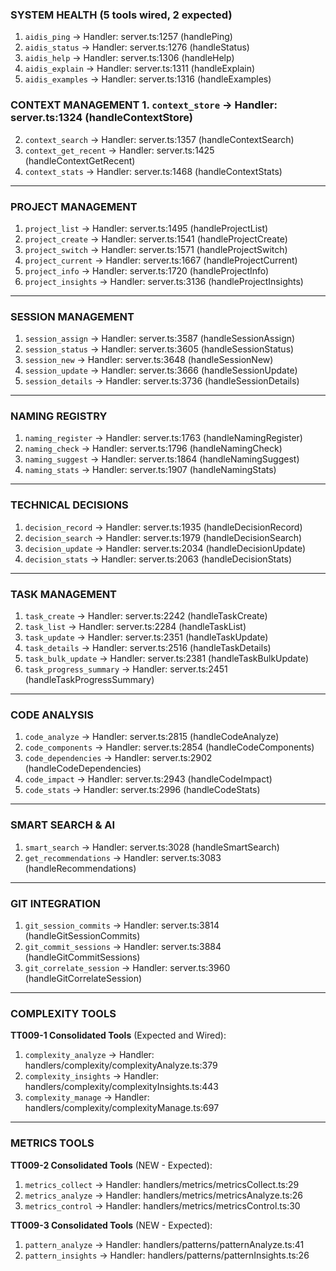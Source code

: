 ### SYSTEM HEALTH (5 tools wired, 2 expected)

1. `aidis_ping` → Handler: server.ts:1257 (handlePing)
2. `aidis_status` → Handler: server.ts:1276 (handleStatus)
3. `aidis_help` → Handler: server.ts:1306 (handleHelp)
4. `aidis_explain` → Handler: server.ts:1311 (handleExplain)
5. `aidis_examples` → Handler: server.ts:1316 (handleExamples)


### CONTEXT MANAGEMENT 1. `context_store` → Handler: server.ts:1324 (handleContextStore)
2. `context_search` → Handler: server.ts:1357 (handleContextSearch)
3. `context_get_recent` → Handler: server.ts:1425 (handleContextGetRecent)
4. `context_stats` → Handler: server.ts:1468 (handleContextStats)

---

### PROJECT MANAGEMENT 

1. `project_list` → Handler: server.ts:1495 (handleProjectList)
2. `project_create` → Handler: server.ts:1541 (handleProjectCreate)
3. `project_switch` → Handler: server.ts:1571 (handleProjectSwitch)
4. `project_current` → Handler: server.ts:1667 (handleProjectCurrent)
5. `project_info` → Handler: server.ts:1720 (handleProjectInfo)
6. `project_insights` → Handler: server.ts:3136 (handleProjectInsights)

---

### SESSION MANAGEMENT

1. `session_assign` → Handler: server.ts:3587 (handleSessionAssign)
2. `session_status` → Handler: server.ts:3605 (handleSessionStatus)
3. `session_new` → Handler: server.ts:3648 (handleSessionNew)
4. `session_update` → Handler: server.ts:3666 (handleSessionUpdate)
5. `session_details` → Handler: server.ts:3736 (handleSessionDetails)

---

### NAMING REGISTRY 

1. `naming_register` → Handler: server.ts:1763 (handleNamingRegister)
2. `naming_check` → Handler: server.ts:1796 (handleNamingCheck)
3. `naming_suggest` → Handler: server.ts:1864 (handleNamingSuggest)
4. `naming_stats` → Handler: server.ts:1907 (handleNamingStats)

---

### TECHNICAL DECISIONS 
1. `decision_record` → Handler: server.ts:1935 (handleDecisionRecord)
2. `decision_search` → Handler: server.ts:1979 (handleDecisionSearch)
3. `decision_update` → Handler: server.ts:2034 (handleDecisionUpdate)
4. `decision_stats` → Handler: server.ts:2063 (handleDecisionStats)

---

### TASK MANAGEMENT
1. `task_create` → Handler: server.ts:2242 (handleTaskCreate)
2. `task_list` → Handler: server.ts:2284 (handleTaskList)
3. `task_update` → Handler: server.ts:2351 (handleTaskUpdate)
4. `task_details` → Handler: server.ts:2516 (handleTaskDetails)
5. `task_bulk_update` → Handler: server.ts:2381 (handleTaskBulkUpdate)
6. `task_progress_summary` → Handler: server.ts:2451 (handleTaskProgressSummary)

---

### CODE ANALYSIS
1. `code_analyze` → Handler: server.ts:2815 (handleCodeAnalyze)
2. `code_components` → Handler: server.ts:2854 (handleCodeComponents)
3. `code_dependencies` → Handler: server.ts:2902 (handleCodeDependencies)
4. `code_impact` → Handler: server.ts:2943 (handleCodeImpact)
5. `code_stats` → Handler: server.ts:2996 (handleCodeStats)

---

### SMART SEARCH & AI 
1. `smart_search` → Handler: server.ts:3028 (handleSmartSearch)
2. `get_recommendations` → Handler: server.ts:3083 (handleRecommendations)

---

### GIT INTEGRATION 
1. `git_session_commits` → Handler: server.ts:3814 (handleGitSessionCommits)
2. `git_commit_sessions` → Handler: server.ts:3884 (handleGitCommitSessions)
3. `git_correlate_session` → Handler: server.ts:3960 (handleGitCorrelateSession)

---

### COMPLEXITY TOOLS 
**TT009-1 Consolidated Tools** (Expected and Wired):
1. `complexity_analyze` → Handler: handlers/complexity/complexityAnalyze.ts:379
2. `complexity_insights` → Handler: handlers/complexity/complexityInsights.ts:443
3. `complexity_manage` → Handler: handlers/complexity/complexityManage.ts:697

---

### METRICS TOOLS 
**TT009-2 Consolidated Tools** (NEW - Expected):
1. `metrics_collect` → Handler: handlers/metrics/metricsCollect.ts:29
2. `metrics_analyze` → Handler: handlers/metrics/metricsAnalyze.ts:26
3. `metrics_control` → Handler: handlers/metrics/metricsControl.ts:30


**TT009-3 Consolidated Tools** (NEW - Expected):
1. `pattern_analyze` → Handler: handlers/patterns/patternAnalyze.ts:41
2. `pattern_insights` → Handler: handlers/patterns/patternInsights.ts:26










